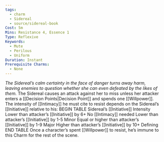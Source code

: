 ```yaml
---
tags:
  - charm
  - Sidereal
  - source/sidereal-book
Cost: 5m
Mins: Resistance 4, Essence 1
Type: Reflexive
Keywords:
  - Mute
  - Perilous
  - Uniform
Duration: Instant
Prerequisite Charms:
  - None
---
```

*The Sidereal’s calm certainty in the face of danger turns away harm, leaving enemies to question whether she can even defeated by the likes of them.*
The Sidereal causes an attack against her to miss unless her attacker enters a [[Decision Points|Decision Point]] and spends one [[Willpower]]. The intensity of [[Intimacy]] he must cite to resist depends on the Sidereal’s [[Initiative]] relative to his: BEGIN TABLE Sidereal’s [[Initiative]] Intensity Lower than attacker’s [[Initiative]] by 6+ No [[Intimacy]] needed Lower than attacker’s [[Initiative]] by 1-5 Minor Equal or higher than attacker’s [[Initiative]] by 1-9 Major Higher than attacker’s [[Initiative]] by 10+ Defining END TABLE Once a character’s spent [[Willpower]] to resist, he’s immune to this Charm for the rest of the scene.